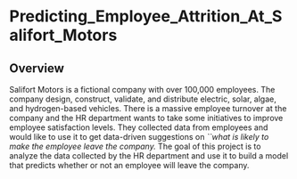 # Predicting_Employee_Attrition_At_Salifort_Motors

## Overview
Salifort Motors is a fictional company with over 100,000 employees. The company design, construct, validate, and distribute electric, solar, algae, and hydrogen-based vehicles. There is a massive employee turnover at the company and the HR department wants to take some initiatives to improve employee satisfaction levels. They collected data from employees and would like to use it to get data-driven suggestions on <i>``what is likely to make the employee leave the company.</i> The goal of this project is to analyze the data collected by the HR department and use it to build a model that predicts whether or not an employee will leave the company.
